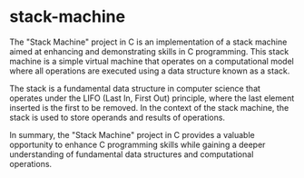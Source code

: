 # stack-machine
The "Stack Machine" project in C is an implementation of a stack machine aimed at enhancing and demonstrating skills in C programming. This stack machine is a simple virtual machine that operates on a computational model where all operations are executed using a data structure known as a stack.

The stack is a fundamental data structure in computer science that operates under the LIFO (Last In, First Out) principle, where the last element inserted is the first to be removed. In the context of the stack machine, the stack is used to store operands and results of operations.

In summary, the "Stack Machine" project in C provides a valuable opportunity to enhance C programming skills while gaining a deeper understanding of fundamental data structures and computational operations.
